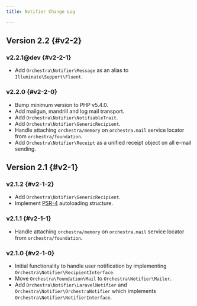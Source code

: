 ```yaml
---
title: Notifier Change Log

---
```


## Version 2.2 {#v2-2}

### v2.2.1@dev {#v2-2-1}

* Add `Orchestra\Notifier\Message` as an alias to `Illuminate\Support\Fluent`.

### v2.2.0 {#v2-2-0}

* Bump minimum version to PHP v5.4.0.
* Add mailgun, mandrill and log mail transport.
* Add `Orchestra\Notifier\NotifiableTrait`.
* Add `Orchestra\Notifier\GenericRecipient`.
* Handle attaching `orchestra/memory` on `orchestra.mail` service locator from `orchestra/foundation`.
* Add `Orchestra\Notifier\Receipt` as a unified receipt object on all e-mail sending.

## Version 2.1 {#v2-1}

### v2.1.2 {#v2-1-2}

* Add `Orchestra\Notifier\GenericRecipient`.
* Implement [PSR-4](https://github.com/php-fig/fig-standards/blob/master/proposed/psr-4-autoloader/psr-4-autoloader.md) autoloading structure.

### v2.1.1 {#v2-1-1}

* Handle attaching `orchestra/memory` on `orchestra.mail` service locator from `orchestra/foundation`.

### v2.1.0 {#v2-1-0}

* Initial functionality to handle user notification by implementing `Orchestra\Notifier\RecipientInterface`.
* Move `Orchestra\Foundation\Mail` to `Orchestra\Notifier\Mailer`.
* Add `Orchestra\Notifier\LaravelNotifier` and `Orchestra\Notifier\OrchestraNotifier` which implements `Orchestra\Notifier\NotifierInterface`.

